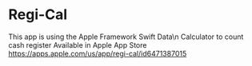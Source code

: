 # Regi-Cal
This app is using the Apple Framework Swift Data\n
Calculator to count cash register
Available in Apple App Store
https://apps.apple.com/us/app/regi-cal/id6471387015

